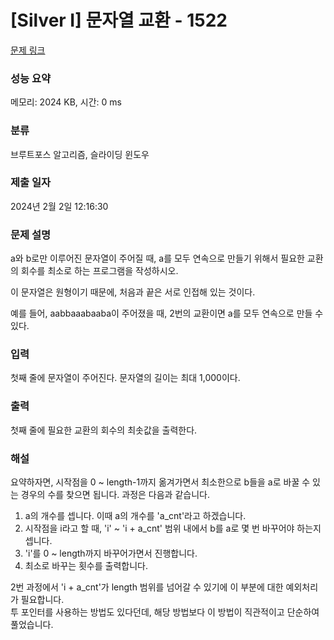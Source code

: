 # [Silver I] 문자열 교환 - 1522 

[문제 링크](https://www.acmicpc.net/problem/1522) 

### 성능 요약

메모리: 2024 KB, 시간: 0 ms

### 분류

브루트포스 알고리즘, 슬라이딩 윈도우

### 제출 일자

2024년 2월 2일 12:16:30

### 문제 설명

<p>a와 b로만 이루어진 문자열이 주어질 때,  a를 모두 연속으로 만들기 위해서 필요한 교환의 회수를 최소로 하는 프로그램을 작성하시오.</p>

<p>이 문자열은 원형이기 때문에, 처음과 끝은 서로 인접해 있는 것이다.</p>

<p>예를 들어,  aabbaaabaaba이 주어졌을 때, 2번의 교환이면 a를 모두 연속으로 만들 수 있다.</p>

### 입력 

 <p>첫째 줄에 문자열이 주어진다. 문자열의 길이는 최대 1,000이다.</p>

### 출력 

 <p>첫째 줄에 필요한 교환의 회수의 최솟값을 출력한다.</p>

### 해설
<p>
 요약하자면, 시작점을 0 ~ length-1까지 옮겨가면서 최소한으로 b들을 a로 바꿀 수 있는 경우의 수를 찾으면 됩니다.  
 과정은 다음과 같습니다.

 1. a의 개수를 셉니다. 이때 a의 개수를 'a_cnt'라고 하겠습니다.
 2. 시작점을 i라고 할 때, 'i' ~ 'i + a_cnt' 범위 내에서 b를 a로 몇 번 바꾸어야 하는지 셉니다.
 3. 'i'를 0 ~ length까지 바꾸어가면서 진행합니다.
 4. 최소로 바꾸는 횟수를 출력합니다.

2번 과정에서 'i + a_cnt'가 length 범위를 넘어갈 수 있기에 이 부분에 대한 예외처리가 필요합니다.  
투 포인터를 사용하는 방법도 있다던데, 해당 방법보다 이 방법이 직관적이고 단순하여 풀었습니다.
</p>
